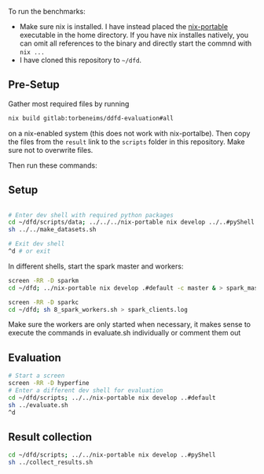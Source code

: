 To run the benchmarks:
* Make sure nix is installed. I have instead placed the [nix-portable](https://github.com/DavHau/nix-portable) executable in the home directory. If you have nix installes natively, you can omit all references to the binary and directly start the commnd with `nix ...`
* I have cloned this repository to `~/dfd`.

## Pre-Setup
Gather most required files by running
```bash
nix build gitlab:torbeneims/ddfd-evaluation#all
```
on a nix-enabled system (this does not work with nix-portalbe).
Then copy the files from the `result` link to the `scripts` folder in this repository. Make sure not to overwrite files.

Then run these commands:
## Setup
```bash

# Enter dev shell with required python packages
cd ~/dfd/scripts/data; ../../../nix-portable nix develop ../..#pyShell # <-- The # before is not a comment
sh ../../make_datasets.sh

# Exit dev shell
^d # or exit
```
In different shells, start the spark master and workers:
```bash
screen -RR -D sparkm
cd ~/dfd; ../nix-portable nix develop .#default -c master & > spark_master.log
```
```bash
screen -RR -D sparkc
cd ~/dfd; sh 8_spark_workers.sh > spark_clients.log
```
Make sure the workers are only started when necessary, it makes sense to execute the commands in evaluate.sh individually or comment them out

## Evaluation
```bash
# Start a screen
screen -RR -D hyperfine
# Enter a different dev shell for evaluation
cd ~/dfd/scripts; ../../nix-portable nix develop ..#default
sh ../evaluate.sh
^d 
```

## Result collection
```bash
cd ~/dfd/scripts; ../../nix-portable nix develop ..#pyShell
sh ../collect_results.sh
```